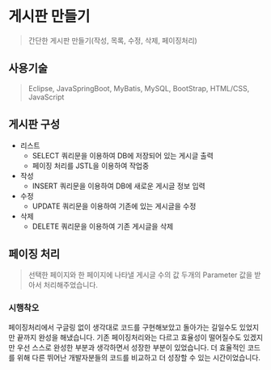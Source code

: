 
# 게시판 만들기
> 간단한 게시판 만들기(작성, 목록, 수정, 삭제, 페이징처리)

## 사용기술
> Eclipse, JavaSpringBoot, MyBatis, MySQL, BootStrap, HTML/CSS, JavaScript

## 게시판 구성
- 리스트
  - SELECT 쿼리문을 이용하여 DB에 저장되어 있는 게시글 출력
  - 페이징 처리를 JSTL을 이용하여 작업중
- 작성
  - INSERT 쿼리문을 이용하여 DB에 새로운 게시글 정보 입력
- 수정
  - UPDATE 쿼리문을 이용하여 기존에 있는 게시글을 수정
- 삭제 
  - DELETE 쿼리문을 이용하여 기존 게시글을 삭제


## 페이징 처리
> 선택한 페이지와 한 페이지에 나타낼 게시글 수의 값 두개의 Parameter 값을 받아서 처리해주었습니다.

### 시행착오
페이징처리에서 구글링 없이 생각대로 코드를 구현해보았고 돌아가는 길일수도 있었지만 끝까지 완성을 해냈습니다.
기존 페이징처리와는 다르고 효율성이 떨어질수도 있겠지만 우선 스스로 완성한 부분과 생각하면서 성장한 부분이 있었습니다.
더 효율적인 코드를 위해 다른 뛰어난 개발자분들의 코드를 비교하고 더 성장할 수 있는 시간이었습니다.
